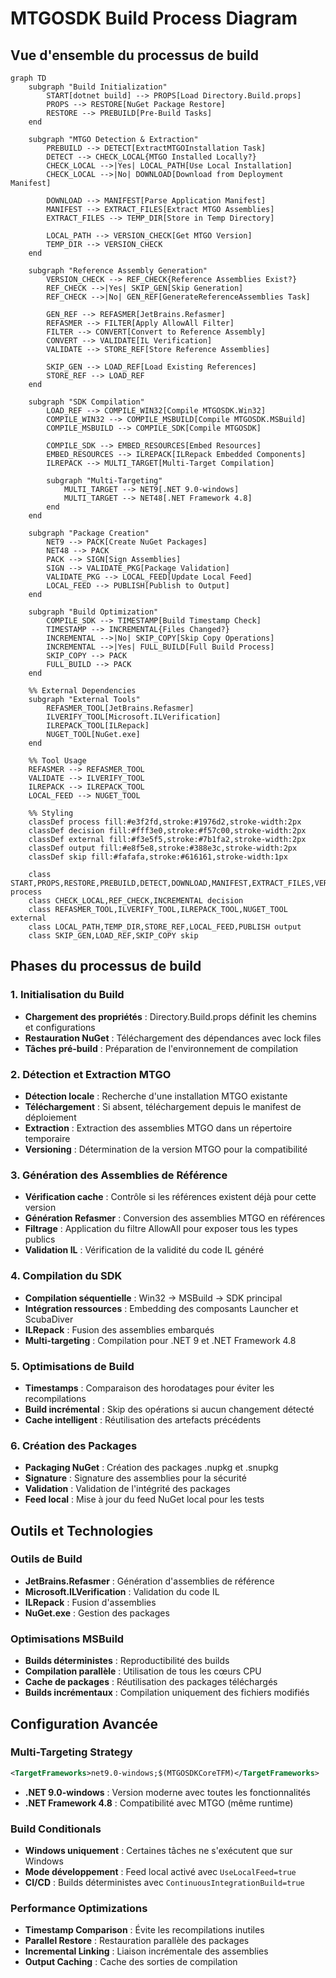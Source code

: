 # MTGOSDK Build Process Diagram

## Vue d'ensemble du processus de build

```mermaid
graph TD
    subgraph "Build Initialization"
        START[dotnet build] --> PROPS[Load Directory.Build.props]
        PROPS --> RESTORE[NuGet Package Restore]
        RESTORE --> PREBUILD[Pre-Build Tasks]
    end
    
    subgraph "MTGO Detection & Extraction"
        PREBUILD --> DETECT[ExtractMTGOInstallation Task]
        DETECT --> CHECK_LOCAL{MTGO Installed Locally?}
        CHECK_LOCAL -->|Yes| LOCAL_PATH[Use Local Installation]
        CHECK_LOCAL -->|No| DOWNLOAD[Download from Deployment Manifest]
        
        DOWNLOAD --> MANIFEST[Parse Application Manifest]
        MANIFEST --> EXTRACT_FILES[Extract MTGO Assemblies]
        EXTRACT_FILES --> TEMP_DIR[Store in Temp Directory]
        
        LOCAL_PATH --> VERSION_CHECK[Get MTGO Version]
        TEMP_DIR --> VERSION_CHECK
    end
    
    subgraph "Reference Assembly Generation"
        VERSION_CHECK --> REF_CHECK{Reference Assemblies Exist?}
        REF_CHECK -->|Yes| SKIP_GEN[Skip Generation]
        REF_CHECK -->|No| GEN_REF[GenerateReferenceAssemblies Task]
        
        GEN_REF --> REFASMER[JetBrains.Refasmer]
        REFASMER --> FILTER[Apply AllowAll Filter]
        FILTER --> CONVERT[Convert to Reference Assembly]
        CONVERT --> VALIDATE[IL Verification]
        VALIDATE --> STORE_REF[Store Reference Assemblies]
        
        SKIP_GEN --> LOAD_REF[Load Existing References]
        STORE_REF --> LOAD_REF
    end
    
    subgraph "SDK Compilation"
        LOAD_REF --> COMPILE_WIN32[Compile MTGOSDK.Win32]
        COMPILE_WIN32 --> COMPILE_MSBUILD[Compile MTGOSDK.MSBuild]
        COMPILE_MSBUILD --> COMPILE_SDK[Compile MTGOSDK]
        
        COMPILE_SDK --> EMBED_RESOURCES[Embed Resources]
        EMBED_RESOURCES --> ILREPACK[ILRepack Embedded Components]
        ILREPACK --> MULTI_TARGET[Multi-Target Compilation]
        
        subgraph "Multi-Targeting"
            MULTI_TARGET --> NET9[.NET 9.0-windows]
            MULTI_TARGET --> NET48[.NET Framework 4.8]
        end
    end
    
    subgraph "Package Creation"
        NET9 --> PACK[Create NuGet Packages]
        NET48 --> PACK
        PACK --> SIGN[Sign Assemblies]
        SIGN --> VALIDATE_PKG[Package Validation]
        VALIDATE_PKG --> LOCAL_FEED[Update Local Feed]
        LOCAL_FEED --> PUBLISH[Publish to Output]
    end
    
    subgraph "Build Optimization"
        COMPILE_SDK --> TIMESTAMP[Build Timestamp Check]
        TIMESTAMP --> INCREMENTAL{Files Changed?}
        INCREMENTAL -->|No| SKIP_COPY[Skip Copy Operations]
        INCREMENTAL -->|Yes| FULL_BUILD[Full Build Process]
        SKIP_COPY --> PACK
        FULL_BUILD --> PACK
    end
    
    %% External Dependencies
    subgraph "External Tools"
        REFASMER_TOOL[JetBrains.Refasmer]
        ILVERIFY_TOOL[Microsoft.ILVerification]
        ILREPACK_TOOL[ILRepack]
        NUGET_TOOL[NuGet.exe]
    end
    
    %% Tool Usage
    REFASMER --> REFASMER_TOOL
    VALIDATE --> ILVERIFY_TOOL
    ILREPACK --> ILREPACK_TOOL
    LOCAL_FEED --> NUGET_TOOL
    
    %% Styling
    classDef process fill:#e3f2fd,stroke:#1976d2,stroke-width:2px
    classDef decision fill:#fff3e0,stroke:#f57c00,stroke-width:2px
    classDef external fill:#f3e5f5,stroke:#7b1fa2,stroke-width:2px
    classDef output fill:#e8f5e8,stroke:#388e3c,stroke-width:2px
    classDef skip fill:#fafafa,stroke:#616161,stroke-width:1px
    
    class START,PROPS,RESTORE,PREBUILD,DETECT,DOWNLOAD,MANIFEST,EXTRACT_FILES,VERSION_CHECK,GEN_REF,REFASMER,FILTER,CONVERT,VALIDATE,COMPILE_WIN32,COMPILE_MSBUILD,COMPILE_SDK,EMBED_RESOURCES,ILREPACK,MULTI_TARGET,NET9,NET48,PACK,SIGN,VALIDATE_PKG,TIMESTAMP,FULL_BUILD process
    class CHECK_LOCAL,REF_CHECK,INCREMENTAL decision
    class REFASMER_TOOL,ILVERIFY_TOOL,ILREPACK_TOOL,NUGET_TOOL external
    class LOCAL_PATH,TEMP_DIR,STORE_REF,LOCAL_FEED,PUBLISH output
    class SKIP_GEN,LOAD_REF,SKIP_COPY skip
```

## Phases du processus de build

### 1. Initialisation du Build
- **Chargement des propriétés** : Directory.Build.props définit les chemins et configurations
- **Restauration NuGet** : Téléchargement des dépendances avec lock files
- **Tâches pré-build** : Préparation de l'environnement de compilation

### 2. Détection et Extraction MTGO
- **Détection locale** : Recherche d'une installation MTGO existante
- **Téléchargement** : Si absent, téléchargement depuis le manifest de déploiement
- **Extraction** : Extraction des assemblies MTGO dans un répertoire temporaire
- **Versioning** : Détermination de la version MTGO pour la compatibilité

### 3. Génération des Assemblies de Référence
- **Vérification cache** : Contrôle si les références existent déjà pour cette version
- **Génération Refasmer** : Conversion des assemblies MTGO en références
- **Filtrage** : Application du filtre AllowAll pour exposer tous les types publics
- **Validation IL** : Vérification de la validité du code IL généré

### 4. Compilation du SDK
- **Compilation séquentielle** : Win32 → MSBuild → SDK principal
- **Intégration ressources** : Embedding des composants Launcher et ScubaDiver
- **ILRepack** : Fusion des assemblies embarqués
- **Multi-targeting** : Compilation pour .NET 9 et .NET Framework 4.8

### 5. Optimisations de Build
- **Timestamps** : Comparaison des horodatages pour éviter les recompilations
- **Build incrémental** : Skip des opérations si aucun changement détecté
- **Cache intelligent** : Réutilisation des artefacts précédents

### 6. Création des Packages
- **Packaging NuGet** : Création des packages .nupkg et .snupkg
- **Signature** : Signature des assemblies pour la sécurité
- **Validation** : Validation de l'intégrité des packages
- **Feed local** : Mise à jour du feed NuGet local pour les tests

## Outils et Technologies

### Outils de Build
- **JetBrains.Refasmer** : Génération d'assemblies de référence
- **Microsoft.ILVerification** : Validation du code IL
- **ILRepack** : Fusion d'assemblies
- **NuGet.exe** : Gestion des packages

### Optimisations MSBuild
- **Builds déterministes** : Reproductibilité des builds
- **Compilation parallèle** : Utilisation de tous les cœurs CPU
- **Cache de packages** : Réutilisation des packages téléchargés
- **Builds incrémentaux** : Compilation uniquement des fichiers modifiés

## Configuration Avancée

### Multi-Targeting Strategy
```xml
<TargetFrameworks>net9.0-windows;$(MTGOSDKCoreTFM)</TargetFrameworks>
```
- **.NET 9.0-windows** : Version moderne avec toutes les fonctionnalités
- **.NET Framework 4.8** : Compatibilité avec MTGO (même runtime)

### Build Conditionals
- **Windows uniquement** : Certaines tâches ne s'exécutent que sur Windows
- **Mode développement** : Feed local activé avec `UseLocalFeed=true`
- **CI/CD** : Builds déterministes avec `ContinuousIntegrationBuild=true`

### Performance Optimizations
- **Timestamp Comparison** : Évite les recompilations inutiles
- **Parallel Restore** : Restauration parallèle des packages
- **Incremental Linking** : Liaison incrémentale des assemblies
- **Output Caching** : Cache des sorties de compilation